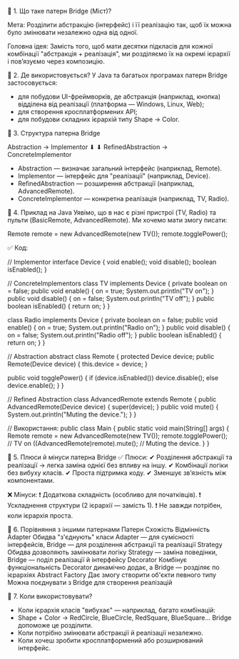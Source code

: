 🔷 1. Що таке патерн Bridge (Міст)?

Мета:
Розділити абстракцію (інтерфейс) і її реалізацію так, щоб їх
можна було змінювати незалежно одна від одної.

Головна ідея:
Замість того, щоб мати десятки підкласів для кожної комбінації
"абстракція + реалізація", ми розділяємо їх на окремі ієрархії
і пов’язуємо через композицію.

🔷 2. Де використовується?
У Java та багатьох програмах патерн Bridge застосовується:

* для побудови UI-фреймворків, де абстракція (наприклад, кнопка)
  відділена від реалізації (платформа — Windows, Linux, Web);
* для створення кросплатформених API;
* для побудови складних ієрархій типу Shape → Color.

🔷 3. Структура патерна Bridge

Abstraction     →   Implementor
⬇                       ⬇
RefinedAbstraction → ConcreteImplementor

* Abstraction — визначає загальний інтерфейс (наприклад, Remote).
* Implementor — інтерфейс для "реалізації" (наприклад, Device).
* RefinedAbstraction — розширення абстракції (наприклад, AdvancedRemote).
* ConcreteImplementor — конкретна реалізація (наприклад, TV, Radio).

🔷 4. Приклад на Java
Уявімо, що в нас є різні пристрої (TV, Radio) та пульти (BasicRemote,
AdvancedRemote). Ми хочемо мати змогу писати:

Remote remote = new AdvancedRemote(new TV());
remote.togglePower();

✅ Код:

// Implementor
interface Device {
void enable();
void disable();
boolean isEnabled();
}

// ConcreteImplementors
class TV implements Device {
private boolean on = false;
public void enable() { on = true; 
System.out.println("TV on"); }
public void disable() { on = false;
System.out.println("TV off"); }
public boolean isEnabled() { return on; }
}

class Radio implements Device {
private boolean on = false;
public void enable() { on = true; 
System.out.println("Radio on"); }
public void disable() { on = false; 
System.out.println("Radio off"); }
public boolean isEnabled() { return on; }
}

// Abstraction
abstract class Remote {
protected Device device;
public Remote(Device device) { this.device = device; }

public void togglePower() {
if (device.isEnabled()) device.disable();
else device.enable();
}
}

// Refined Abstraction
class AdvancedRemote extends Remote {
public AdvancedRemote(Device device) { super(device); }
public void mute() {
System.out.println("Muting the device.");
}
}

// Використання:
public class Main {
public static void main(String[] args) {
Remote remote = new AdvancedRemote(new TV());
remote.togglePower();  // TV on
((AdvancedRemote)remote).mute(); // Muting the device.
}
}

🔷 5. Плюси й мінуси патерна Bridge
✅ Плюси:
✔ Розділення абстракції та реалізації → легка заміна однієї без впливу на іншу.
✔ Комбінації логіки без вибуху класів.
✔ Проста підтримка коду.
✔ Зменшує зв’язність між компонентами.

❌ Мінуси:
❗ Додаткова складність (особливо для початківців).
❗ Ускладнення структури (2 ієрархії — замість 1).
❗ Не завжди потрібен, коли ієрархія проста.

🔷 6. Порівняння з іншими патернами
Патерн	                Схожість	                                Відмінність
Adapter	                Обидва "з'єднують" класи	                Adapter — для сумісності інтерфейсів, Bridge — для розділення абстракції та реалізації
Strategy	            Обидва дозволяють замінювати логіку	        Strategy — заміна поведінки, Bridge — поділ реалізації й інтерфейсу
Decorator	            Комбінує функціональність	                Decorator динамічно додає, а Bridge — розділяє по ієрархіях
Abstract Factory	    Дає змогу створити об'єкти певного типу	    Можна поєднувати з Bridge для створення реалізацій

🔷 7. Коли використовувати?
* Коли ієрархія класів "вибухає" — наприклад, багато комбінацій:
* Shape + Color → RedCircle, BlueCircle, RedSquare, BlueSquare...
  Bridge допоможе це розділити.
* Коли потрібно змінювати абстракції й реалізації незалежно.
* Коли хочеш зробити кросплатформений або розширюваний інтерфейс.